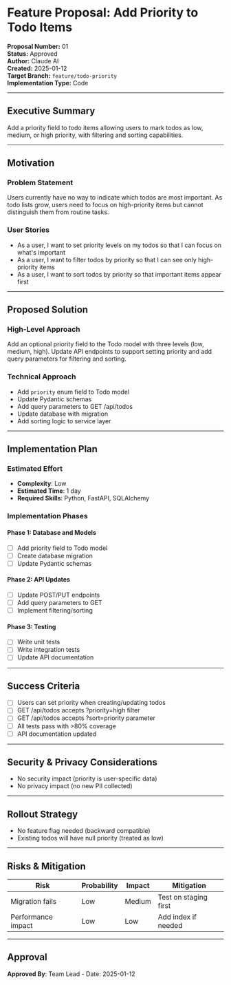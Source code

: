 # Feature Proposal: Add Priority to Todo Items

**Proposal Number:** 01  
**Status:** Approved  
**Author:** Claude AI  
**Created:** 2025-01-12  
**Target Branch:** `feature/todo-priority`  
**Implementation Type:** Code

---

## Executive Summary

Add a priority field to todo items allowing users to mark todos as low, medium, or high priority, with filtering and sorting capabilities.

---

## Motivation

### Problem Statement

Users currently have no way to indicate which todos are most important. As todo lists grow, users need to focus on high-priority items but cannot distinguish them from routine tasks.

### User Stories

- As a user, I want to set priority levels on my todos so that I can focus on what's important
- As a user, I want to filter todos by priority so that I can see only high-priority items
- As a user, I want to sort todos by priority so that important items appear first

---

## Proposed Solution

### High-Level Approach

Add an optional priority field to the Todo model with three levels (low, medium, high). Update API endpoints to support setting priority and add query parameters for filtering and sorting.

### Technical Approach

- Add `priority` enum field to Todo model
- Update Pydantic schemas
- Add query parameters to GET /api/todos
- Update database with migration
- Add sorting logic to service layer

---

## Implementation Plan

### Estimated Effort

- **Complexity**: Low
- **Estimated Time**: 1 day
- **Required Skills**: Python, FastAPI, SQLAlchemy

### Implementation Phases

#### Phase 1: Database and Models
- [ ] Add priority field to Todo model
- [ ] Create database migration
- [ ] Update Pydantic schemas

#### Phase 2: API Updates  
- [ ] Update POST/PUT endpoints
- [ ] Add query parameters to GET
- [ ] Implement filtering/sorting

#### Phase 3: Testing
- [ ] Write unit tests
- [ ] Write integration tests
- [ ] Update API documentation

---

## Success Criteria

- [ ] Users can set priority when creating/updating todos
- [ ] GET /api/todos accepts ?priority=high filter
- [ ] GET /api/todos accepts ?sort=priority parameter
- [ ] All tests pass with >80% coverage
- [ ] API documentation updated

---

## Security & Privacy Considerations

- No security impact (priority is user-specific data)
- No privacy impact (no new PII collected)

---

## Rollout Strategy

- No feature flag needed (backward compatible)
- Existing todos will have null priority (treated as low)

---

## Risks & Mitigation

| Risk | Probability | Impact | Mitigation |
|------|------------|--------|-----------|
| Migration fails | Low | Medium | Test on staging first |
| Performance impact | Low | Low | Add index if needed |

---

## Approval

**Approved By**: Team Lead - Date: 2025-01-12
